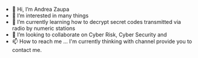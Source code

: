 - 👋 Hi, I’m Andrea Zaupa
- 👀 I’m interested in many things
- 🌱 I’m currently learning how to decrypt secret codes transmitted via radio by numeric stations
- 💞️ I’m looking to collaborate on Cyber Risk, Cyber Security and 
- 📫 How to reach me ... I'm currently thinking with channel provide you to contact me.

<!---
azaupa/azaupa is a ✨ special ✨ repository because its `README.md` (this file) appears on your GitHub profile.
You can click the Preview link to take a look at your changes.
--->
